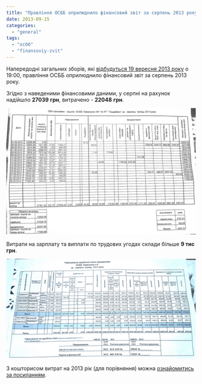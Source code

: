 ```yaml
---
title: "Правління ОСББ оприлюднило фінансовий звіт за серпень 2013 року"
date: 2013-09-15
categories: 
  - "general"
tags: 
  - "осбб"
  - "finansoviy-zvit"
---
```


Напередодні загальних зборів, які [відбудуться 19 вересня 2013 року](http://shevchenko4a.brovary.org/19-veresnya-zagalni-zbori-osbb/ "19 вересня — загальні збори ОСББ") о 19:00, правління ОСББ оприлюднило фінансовий звіт за серпень 2013 року.

Згідно з наведеними фінансовими даними, у серпні на рахунок надійшло **27039** **грн**, витрачено - **22048** **грн**.

[![](/wp-content/uploads/2013/09/2013-1.jpg)](/wp-content/uploads/2013/09/2013-1.jpg)

Витрати на зарплату та виплати по трудових угодах склади більше **9 тис грн**.

[![2013 - 2](/wp-content/uploads/2013/09/2013-2.jpg)](/wp-content/uploads/2013/09/2013-2.jpg)

З кошторисом витрат на 2013 рік (для порівняння) можна [ознайомитись за посиланням](http://shevchenko4a.brovary.org/proekt-koshtorisu-na-2013-rik-onovleno/).
